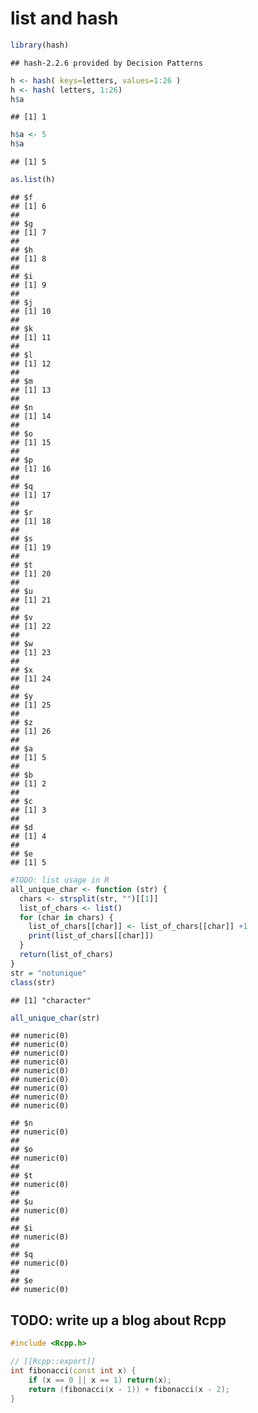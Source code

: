 list and hash
================

``` r
library(hash)
```

    ## hash-2.2.6 provided by Decision Patterns

``` r
h <- hash( keys=letters, values=1:26 )
h <- hash( letters, 1:26)
h$a
```

    ## [1] 1

``` r
h$a <- 5
h$a
```

    ## [1] 5

``` r
as.list(h)
```

    ## $f
    ## [1] 6
    ## 
    ## $g
    ## [1] 7
    ## 
    ## $h
    ## [1] 8
    ## 
    ## $i
    ## [1] 9
    ## 
    ## $j
    ## [1] 10
    ## 
    ## $k
    ## [1] 11
    ## 
    ## $l
    ## [1] 12
    ## 
    ## $m
    ## [1] 13
    ## 
    ## $n
    ## [1] 14
    ## 
    ## $o
    ## [1] 15
    ## 
    ## $p
    ## [1] 16
    ## 
    ## $q
    ## [1] 17
    ## 
    ## $r
    ## [1] 18
    ## 
    ## $s
    ## [1] 19
    ## 
    ## $t
    ## [1] 20
    ## 
    ## $u
    ## [1] 21
    ## 
    ## $v
    ## [1] 22
    ## 
    ## $w
    ## [1] 23
    ## 
    ## $x
    ## [1] 24
    ## 
    ## $y
    ## [1] 25
    ## 
    ## $z
    ## [1] 26
    ## 
    ## $a
    ## [1] 5
    ## 
    ## $b
    ## [1] 2
    ## 
    ## $c
    ## [1] 3
    ## 
    ## $d
    ## [1] 4
    ## 
    ## $e
    ## [1] 5

``` r
#TODO: list usage in R
all_unique_char <- function (str) {
  chars <- strsplit(str, "")[[1]]
  list_of_chars <- list()
  for (char in chars) {
    list_of_chars[[char]] <- list_of_chars[[char]] +1
    print(list_of_chars[[char]])
  }
  return(list_of_chars)
}
str = "notunique"
class(str)
```

    ## [1] "character"

``` r
all_unique_char(str)
```

    ## numeric(0)
    ## numeric(0)
    ## numeric(0)
    ## numeric(0)
    ## numeric(0)
    ## numeric(0)
    ## numeric(0)
    ## numeric(0)
    ## numeric(0)

    ## $n
    ## numeric(0)
    ## 
    ## $o
    ## numeric(0)
    ## 
    ## $t
    ## numeric(0)
    ## 
    ## $u
    ## numeric(0)
    ## 
    ## $i
    ## numeric(0)
    ## 
    ## $q
    ## numeric(0)
    ## 
    ## $e
    ## numeric(0)

TODO: write up a blog about Rcpp
--------------------------------

``` cpp
#include <Rcpp.h>

// [[Rcpp::export]]
int fibonacci(const int x) {
    if (x == 0 || x == 1) return(x);
    return (fibonacci(x - 1)) + fibonacci(x - 2);
}
```
